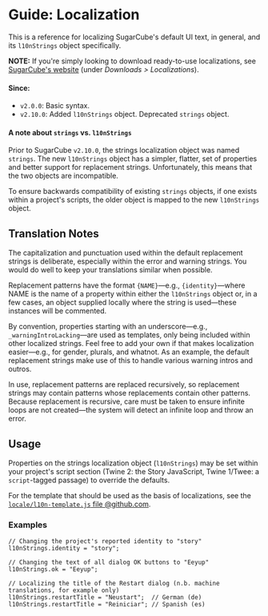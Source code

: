 <!-- ***********************************************************************************************
	Guide: Localization
************************************************************************************************ -->
<h1 id="guide-localization">Guide: Localization</h1>

This is a reference for localizing SugarCube's default UI text, in general, and its `l10nStrings` object specifically.

**NOTE:** If you're simply looking to download ready-to-use localizations, see [SugarCube's website](http://www.motoslave.net/sugarcube/2/#downloads) (under *Downloads > Localizations*).

#### Since:

* `v2.0.0`: Basic syntax.
* `v2.10.0`: Added `l10nStrings` object.  Deprecated `strings` object.

#### A note about `strings` vs. `l10nStrings`

Prior to SugarCube `v2.10.0`, the strings localization object was named `strings`.  The new `l10nStrings` object has a simpler, flatter, set of properties and better support for replacement strings.  Unfortunately, this means that the two objects are incompatible.

To ensure backwards compatibility of existing `strings` objects, if one exists within a project's scripts, the older object is mapped to the new `l10nStrings` object.


<!-- ***************************************************************************
	Translation Notes
**************************************************************************** -->
<span id="guide-localization-translation-notes"></span>
## Translation Notes

The capitalization and punctuation used within the default replacement strings is deliberate, especially within the error and warning strings.  You would do well to keep your translations similar when possible.

Replacement patterns have the format `{NAME}`—e.g., `{identity}`—where NAME is the name of a property within either the `l10nStrings` object or, in a few cases, an object supplied locally where the string is used—these instances will be commented.

By convention, properties starting with an underscore—e.g., `_warningIntroLacking`—are used as templates, only being included within other localized strings.  Feel free to add your own if that makes localization easier—e.g., for gender, plurals, and whatnot.  As an example, the default replacement strings make use of this to handle various warning intros and outros.

In use, replacement patterns are replaced recursively, so replacement strings may contain patterns whose replacements contain other patterns.  Because replacement is recursive, care must be taken to ensure infinite loops are not created—the system will detect an infinite loop and throw an error.


<!-- ***************************************************************************
	Usage
**************************************************************************** -->
<span id="guide-localization-usage"></span>
## Usage

Properties on the strings localization object (`l10nStrings`) may be set within your project's script section (Twine&nbsp;2: the Story JavaScript, Twine&nbsp;1/Twee: a `script`-tagged passage) to override the defaults.

For the template that should be used as the basis of localizations, see the [`locale/l10n-template.js` file @github.com](https://github.com/tmedwards/sugarcube-2/tree/develop/locale/).

### Examples

```
// Changing the project's reported identity to "story"
l10nStrings.identity = "story";

// Changing the text of all dialog OK buttons to "Eeyup"
l10nStrings.ok = "Eeyup";

// Localizing the title of the Restart dialog (n.b. machine translations, for example only)
l10nStrings.restartTitle = "Neustart";  // German (de)
l10nStrings.restartTitle = "Reiniciar"; // Spanish (es)
```
